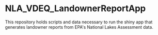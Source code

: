 # NLA_VDEQ_LandownerReportApp
This repository holds scripts and data necessary to run the shiny app that generates landowner reports from EPA's National Lakes Assessment data.
